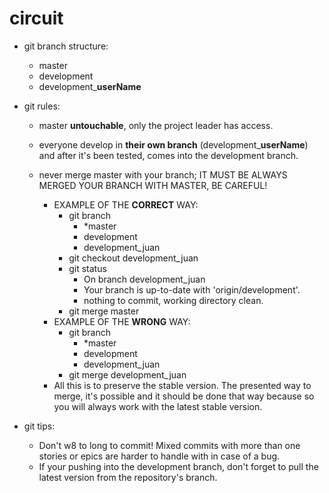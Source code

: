# circuit

* git branch structure:
  * master
  * development
  * development_**userName**

* git rules: 
  - master **untouchable**, only the project leader has access.
  - everyone develop in **their own branch** (development_**userName**) and after it's been tested, comes into the development branch.
  - never merge master with your branch; IT MUST BE ALWAYS MERGED YOUR BRANCH WITH MASTER, BE CAREFUL!
    * EXAMPLE OF THE **CORRECT** WAY:
      * git branch
        * *master
        * development
        * development_juan
      * git checkout development_juan
      * git status
        * On branch development_juan
        * Your branch is up-to-date with 'origin/development'.
        * nothing to commit, working directory clean.
      * git merge master
    * EXAMPLE OF THE **WRONG** WAY:
      * git branch
        * *master
        * development
        * development_juan
      * git merge development_juan
    
    - All this is to preserve the stable version. The presented way to merge, it's possible and it should be done that way because     so you will always work with the latest stable version.
    
* git tips: 
  - Don't w8 to long to commit! Mixed commits with more than one stories or epics are harder to handle with in case of a bug. 
  - If your pushing into the development branch, don't forget to pull the latest version from the repository's branch.
    
    
